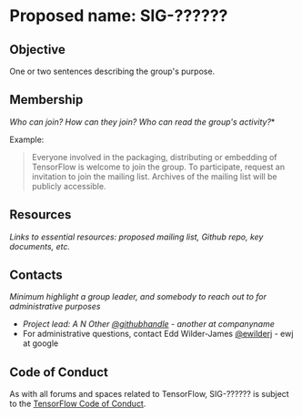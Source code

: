 # Proposed name: SIG-??????

## Objective

One or two sentences describing the group's purpose.

## Membership

*Who can join? How can they join? Who can read the group's activity?**

Example:

> Everyone involved in the packaging, distributing or embedding of TensorFlow is
> welcome to join the group. To participate, request an invitation to join the
> mailing list. Archives of the mailing list will be publicly accessible.

## Resources

*Links to essential resources: proposed mailing list, Github repo, key documents, etc.*

## Contacts

*Minimum highlight a group leader, and somebody to reach out to for
administrative purposes*

* *Project lead: A N Other [@githubhandle](https://github.com/githubhandle) -
  another at companyname*
* For administrative questions, contact Edd Wilder-James
  [@ewilderj](https://github.com/ewilderj) - ewj at google

## Code of Conduct

As with all forums and spaces related to TensorFlow, SIG-?????? is subject to
the [TensorFlow Code of
Conduct](https://github.com/tensorflow/tensorflow/blob/master/CODE_OF_CONDUCT.md).
